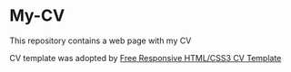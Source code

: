 My-CV
=====

This repository contains a web page with my CV

CV template was adopted by [Free Responsive HTML/CSS3 CV Template](http://www.thomashardy.me.uk/free-responsive-html-css3-cv-template)
